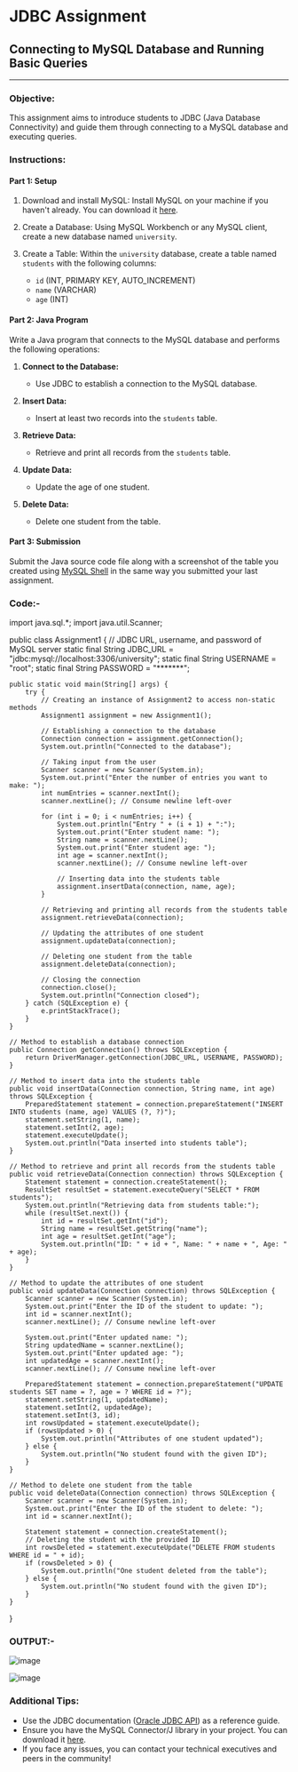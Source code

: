 # JDBC Assignment 
## Connecting to MySQL Database and Running Basic Queries

---

### Objective:

This assignment aims to introduce students to JDBC (Java Database Connectivity) and guide them through connecting to a MySQL database and executing queries.

### Instructions:

#### Part 1: Setup

1. Download and install MySQL: Install MySQL on your machine if you haven't already. You can download it [here](https://dev.mysql.com/downloads/).

2. Create a Database: Using MySQL Workbench or any MySQL client, create a new database named `university`.

3. Create a Table: Within the `university` database, create a table named `students` with the following columns:
   - `id` (INT, PRIMARY KEY, AUTO_INCREMENT)
   - `name` (VARCHAR)
   - `age` (INT)

#### Part 2: Java Program

Write a Java program that connects to the MySQL database and performs the following operations:

1. **Connect to the Database:**
   - Use JDBC to establish a connection to the MySQL database.

2. **Insert Data:**
   - Insert at least two records into the `students` table.

3. **Retrieve Data:**
   - Retrieve and print all records from the `students` table.

4. **Update Data:**
   - Update the age of one student.

5. **Delete Data:**
   - Delete one student from the table.

#### Part 3: Submission

Submit the Java source code file along with a screenshot of the table you created using [MySQL Shell](https://www.mysqltutorial.org/mysql-administration/mysql-show-columns/) in the same way you submitted your last assignment.

### Code:-
import java.sql.*;
import java.util.Scanner;

public class Assignment1 {
    // JDBC URL, username, and password of MySQL server
    static final String JDBC_URL = "jdbc:mysql://localhost:3306/university";
    static final String USERNAME = "root";
    static final String PASSWORD = "*******";

    public static void main(String[] args) {
        try {
            // Creating an instance of Assignment2 to access non-static methods
            Assignment1 assignment = new Assignment1();

            // Establishing a connection to the database
            Connection connection = assignment.getConnection();
            System.out.println("Connected to the database");

            // Taking input from the user
            Scanner scanner = new Scanner(System.in);
            System.out.print("Enter the number of entries you want to make: ");
            int numEntries = scanner.nextInt();
            scanner.nextLine(); // Consume newline left-over

            for (int i = 0; i < numEntries; i++) {
                System.out.println("Entry " + (i + 1) + ":");
                System.out.print("Enter student name: ");
                String name = scanner.nextLine();
                System.out.print("Enter student age: ");
                int age = scanner.nextInt();
                scanner.nextLine(); // Consume newline left-over

                // Inserting data into the students table
                assignment.insertData(connection, name, age);
            }

            // Retrieving and printing all records from the students table
            assignment.retrieveData(connection);

            // Updating the attributes of one student
            assignment.updateData(connection);

            // Deleting one student from the table
            assignment.deleteData(connection);

            // Closing the connection
            connection.close();
            System.out.println("Connection closed");
        } catch (SQLException e) {
            e.printStackTrace();
        }
    }

    // Method to establish a database connection
    public Connection getConnection() throws SQLException {
        return DriverManager.getConnection(JDBC_URL, USERNAME, PASSWORD);
    }

    // Method to insert data into the students table
    public void insertData(Connection connection, String name, int age) throws SQLException {
        PreparedStatement statement = connection.prepareStatement("INSERT INTO students (name, age) VALUES (?, ?)");
        statement.setString(1, name);
        statement.setInt(2, age);
        statement.executeUpdate();
        System.out.println("Data inserted into students table");
    }

    // Method to retrieve and print all records from the students table
    public void retrieveData(Connection connection) throws SQLException {
        Statement statement = connection.createStatement();
        ResultSet resultSet = statement.executeQuery("SELECT * FROM students");
        System.out.println("Retrieving data from students table:");
        while (resultSet.next()) {
            int id = resultSet.getInt("id");
            String name = resultSet.getString("name");
            int age = resultSet.getInt("age");
            System.out.println("ID: " + id + ", Name: " + name + ", Age: " + age);
        }
    }

    // Method to update the attributes of one student
    public void updateData(Connection connection) throws SQLException {
        Scanner scanner = new Scanner(System.in);
        System.out.print("Enter the ID of the student to update: ");
        int id = scanner.nextInt();
        scanner.nextLine(); // Consume newline left-over

        System.out.print("Enter updated name: ");
        String updatedName = scanner.nextLine();
        System.out.print("Enter updated age: ");
        int updatedAge = scanner.nextInt();
        scanner.nextLine(); // Consume newline left-over

        PreparedStatement statement = connection.prepareStatement("UPDATE students SET name = ?, age = ? WHERE id = ?");
        statement.setString(1, updatedName);
        statement.setInt(2, updatedAge);
        statement.setInt(3, id);
        int rowsUpdated = statement.executeUpdate();
        if (rowsUpdated > 0) {
            System.out.println("Attributes of one student updated");
        } else {
            System.out.println("No student found with the given ID");
        }
    }

    // Method to delete one student from the table
    public void deleteData(Connection connection) throws SQLException {
        Scanner scanner = new Scanner(System.in);
        System.out.print("Enter the ID of the student to delete: ");
        int id = scanner.nextInt();

        Statement statement = connection.createStatement();
        // Deleting the student with the provided ID
        int rowsDeleted = statement.executeUpdate("DELETE FROM students WHERE id = " + id);
        if (rowsDeleted > 0) {
            System.out.println("One student deleted from the table");
        } else {
            System.out.println("No student found with the given ID");
        }
    }
}



### OUTPUT:-
![image](https://github.com/CodeX-SIT/jdbc-assignment-Jayu1214/assets/91301490/43557acc-cb4b-4289-bdab-f6b221468a3f)

![image](https://github.com/CodeX-SIT/jdbc-assignment-Jayu1214/assets/91301490/5b3db726-b668-4f01-a5ef-edea5c762b13)


### Additional Tips:

- Use the JDBC documentation ([Oracle JDBC API](https://docs.oracle.com/en/java/javase/14/docs/api/java.sql/java/sql/package-summary.html)) as a reference guide.
- Ensure you have the MySQL Connector/J library in your project. You can download it [here](https://dev.mysql.com/downloads/connector/j/).
- If you face any issues, you can contact your technical executives and peers in the community!
